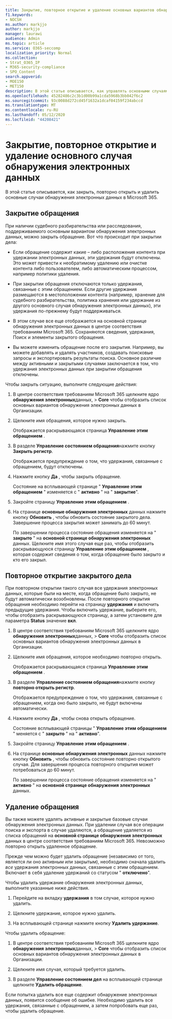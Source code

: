 ```yaml
---
title: Закрытие, повторное открытие и удаление основных вариантов обнаружения электронных данных
f1.keywords:
- NOCSH
ms.author: markjjo
author: markjjo
manager: laurawi
audience: Admin
ms.topic: article
ms.service: O365-seccomp
localization_priority: Normal
ms.collection:
- Strat_O365_IP
- M365-security-compliance
- SPO_Content
search.appverid:
- MOE150
- MET150
description: В этой статье описывается, как управлять основными случаями обнаружения электронных данных. Это включает в себя закрытие случая, повторное открытие закрытого дела и удаление обращения.
ms.openlocfilehash: 45282486c2c3b1d00b99a1cda5968b3bb042f6c2
ms.sourcegitcommit: 93c0088d272cd45f1632a1dcaf04159f234abccd
ms.translationtype: MT
ms.contentlocale: ru-RU
ms.lasthandoff: 05/12/2020
ms.locfileid: "44208421"
---
```

# <a name="close-reopen-and-delete-a-core-ediscovery-case"></a>Закрытие, повторное открытие и удаление основного случая обнаружения электронных данных

В этой статье описывается, как закрыть, повторно открыть и удалить основные случаи обнаружения электронных данных в Microsoft 365.

## <a name="close-a-case"></a>Закрытие обращения

При наличии судебного разбирательства или расследования, поддерживаемого основным вариантом обнаружения электронных данных, можно закрыть обращение. Вот что происходит при закрытии дела:
  
- Если обращение содержит какие – либо расположения контента при удержании электронных данных, эти удержания будут отключены. Это может привести к необратимому удалению или очистке контента либо пользователем, либо автоматическим процессом, например политики удаления.

- При закрытии обращения отключаются только удержания, связанные с этим обращением. Если другие удержания размещаются в местоположении контента (например, хранение для судебного разбирательства, политика хранения или удержание из другого основного случая обнаружения электронных данных), эти удержания по-прежнему будут поддерживаться.

- В этом случае все еще отображается на основной странице обнаружения электронных данных в центре соответствия требованиям Microsoft 365. Сохраняются сведения, удержания, Поиск и элементы закрытого обращения.

- Вы можете изменить обращение после его закрытия. Например, вы можете добавлять и удалять участников, создавать поисковые запросы и экспортировать результаты поиска. Основное различие между активными и закрытыми случаями заключается в том, что удержания электронных данных при закрытии обращения отключены.

Чтобы закрыть ситуацию, выполните следующие действия:
  
1. В центре соответствия требованиям Microsoft 365 щелкните ядро **обнаружения электронных**данных,  >  **Core** чтобы отобразить список основных вариантов обнаружения электронных данных в Организации.

2. Щелкните имя обращения, которое нужно закрыть.

    Отображается раскрывающаяся страница **Управление этим обращением** .

3. В разделе **Управление состоянием обращения**нажмите кнопку **Закрыть регистр**.

    Отображается предупреждение о том, что удержания, связанные с обращением, будут отключены.

4. Нажмите кнопку **Да** , чтобы закрыть обращение.

    Состояние на всплывающей странице " **Управление этим обращением** " изменяется с " **активно** " на " **закрытие**".

5. Закройте страницу **Управление этим обращением** .

6. На странице **основные обнаружения электронных** данных нажмите кнопку **Обновить** , чтобы обновить состояние закрытого дела. Завершение процесса закрытия может занимать до 60 минут.

    По завершении процесса состояние обращения изменяется на " **закрыто** " на **основной странице обнаружения электронных** данных. Щелкните имя этого случая еще раз, чтобы отобразить раскрывающуюся страницу **Управление этим обращением** , которая содержит сведения о том, когда обращение было закрыто и кто его закрыл.

## <a name="reopen-a-closed-case"></a>Повторное открытие закрытого дела

При повторном открытии такого случая все удержания электронных данных, которые были на месте, когда обращение было закрыто, не будут автоматически возобновлены. После повторного открытия обращения необходимо перейти на страницу **удержания** и включить предыдущие удержания. Чтобы включить удержание, выберите его, чтобы отобразить раскрывающуюся страницу, а затем установите для параметра **Status** значение **вкл**.
  
1. В центре соответствия требованиям Microsoft 365 щелкните ядро **обнаружения электронных**данных,  >  **Core** чтобы отобразить список основных вариантов обнаружения электронных данных в Организации.

2. Щелкните имя обращения, которое необходимо повторно открыть.

    Отображается раскрывающаяся страница **Управление этим обращением** . 

3. В разделе **Управление состоянием обращения**нажмите кнопку **повторно открыть регистр**.

    Отображается предупреждение о том, что удержания, связанные с обращением, когда оно было закрыто, не будут включены автоматически.

4. Нажмите кнопку **Да** , чтобы снова открыть обращение.

    Состояние всплывающей страницы " **Управление этим обращением** " меняется с " **закрыто** " на " **активно**".

5. Закройте страницу **Управление этим обращением** . 

6. На странице **основные обнаружения электронных** данных нажмите кнопку **Обновить** , чтобы обновить состояние повторно открытого случая. Для завершения процесса повторного открытия может потребоваться до 60 минут. 

    По завершении процесса состояние обращения изменяется на " **активно** " на **основной странице обнаружения электронных** данных. 
  
## <a name="delete-a-case"></a>Удаление обращения

Вы также можете удалять активные и закрытые базовые случаи обнаружения электронных данных. При удалении случая все операции поиска и экспорта в случае удаляются, а обращение удаляется из списка обращений на **основной странице обнаружения электронных** данных в центре соответствия требованиям Microsoft 365. Невозможно повторно открыть удаленное обращение.

Прежде чем можно будет удалить обращение (независимо от того, является ли оно активным или закрытым), необходимо сначала удалить *все* удержания электронных данных, связанные с этим обращением. Включает в себя удаление удержаний со статусом " **отключено**". 

Чтобы удалить удержание обнаружения электронных данных, выполните указанные ниже действия.

1. Перейдите на вкладку **удержания** в том случае, которое нужно удалить.

2. Щелкните удержание, которое нужно удалить.

3. На всплывающей странице нажмите кнопку **Удалить удержание**.

Чтобы удалить обращение:

1. В центре соответствия требованиям Microsoft 365 щелкните ядро **обнаружения электронных**данных,  >  **Core** чтобы отобразить список основных вариантов обнаружения электронных данных в Организации.

2. Щелкните имя случая, который требуется удалить.

3. В разделе **Управление состоянием дел** на всплывающей странице щелкните **Удалить обращение**.

Если попытка удалить все еще содержит обнаружение электронных данных, появится сообщение об ошибке. Необходимо удалить все удержания, связанные с обращением, а затем попробовать еще раз, чтобы удалить обращение.

